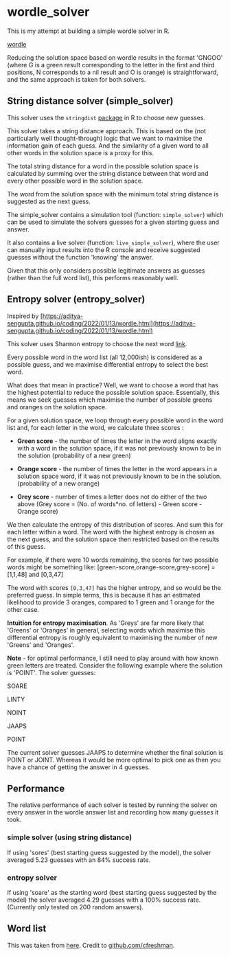 # wordle_solver

This is my attempt at building a simple wordle solver in R.

[wordle](https://www.powerlanguage.co.uk/wordle/)

Reducing the solution space based on wordle results in the format 'GNGOO' (where G is a green result corresponding to the letter in the first and third positions, N corresponds to a nil result and O is orange) is straightforward, and the same approach is taken for both solvers.

## String distance solver (simple_solver)

This solver uses the `stringdist` [package](https://cran.r-project.org/web/packages/stringdist/stringdist.pdf) in R to choose new guesses. 

This solver takes a string distance approach. This is based on the (not particularly well thought-through) logic that we want to maximise the information gain of each guess. And the similarity of a given word to all other words in the solution space is a proxy for this. 

The total string distance for a word in the possible solution space is calculated by summing over the string distance between that word and every other possible word in the solution space.

The word from the solution space with the minimum total string distance is suggested as the next guess.

The simple_solver contains a simulation tool (function: `simple_solver`) which can be used to simulate the solvers guesses for a given starting guess and answer. 

It also contains a live solver (function: `live_simple_solver`), where the user can manually input results into the R console and receive suggested guesses without the function 'knowing' the answer.

Given that this only considers possible legitimate answers as guesses (rather than the full word list), this performs reasonably well.

## Entropy solver (entropy_solver)

Inspired by [https://aditya-sengupta.github.io/coding/2022/01/13/wordle.html](https://aditya-sengupta.github.io/coding/2022/01/13/wordle.html)

This solver uses Shannon entropy to choose the next word [link](https://en.wikipedia.org/wiki/Entropy_(information_theory)).

Every possible word in the word list (all 12,000ish) is considered as a possible guess, and we maximise differential entropy to select the best word. 

What does that mean in practice? Well, we want to choose a word that has the highest potential to reduce the possible solution space. Essentially, this means we seek guesses which maximise the number of possible greens and oranges on the solution space. 

For a given solution space, we loop through every possible word in the word list and, for each letter in the word, we calculate three scores :

* **Green score** - the number of times the letter in the word aligns exactly with a word in the solution space, if it was not previously known to be in the solution (probability of a new green)

* **Orange score** - the number of times the letter in the word appears in a solution space word, if it was not previously known to be in the solution. (probability of a new orange)

* **Grey score** - number of times a letter does not do either of the two above (Grey score = (No. of words*no. of letters) - Green score - Orange score)

We then calculate the entropy of this distribution of scores. And sum this for each letter within a word. The word with the highest entropy is chosen as the next guess, and the solution space then restricted based on the results of this guess.

For example, if there were 10 words remaining, the scores for two possible words might be something like: [green-score,orange-score,grey-score] = [1,1,48]  and  [0,3,47]

The word with scores `[0,3,47]` has the higher entropy, and so would be the preferred guess. In simple terms, this is because it has an estimated likelihood to provide 3 oranges, compared to 1 green and 1 orange for the other case. 

**Intuition for entropy maximisation**. As 'Greys' are far more likely that 'Greens' or 'Oranges' in general, selecting words which maximise this differential entropy is roughly equivalent to maximising the number of new 'Greens' and 'Oranges'.

**Note** - for optimal performance, I still need to play around with how known green letters are treated. Consider the following example where the solution is 'POINT'. The solver guesses: 

SOARE

LINTY

NOINT

JAAPS

POINT

The current solver guesses JAAPS to determine whether the final solution is POINT or JOINT. Whereas it would be more optimal to pick one as then you have a chance of getting the answer in 4 guesses.

## Performance

The relative performance of each solver is tested by running the solver on every answer in the wordle answer list and recording how many guesses it took.

### simple solver (using string distance)
If using 'sores' (best starting guess suggested by the model), the solver averaged 5.23 guesses with an 84% success rate.

### entropy solver
If using 'soare' as the starting word (best starting guess suggested by the model) the solver averaged 4.29 guesses with a 100% success rate. (Currently only tested on 200 random answers).

## Word list
This was taken from [here](https://gist.github.com/cfreshman). Credit to [github.com/cfreshman](github.com/cfreshman).
